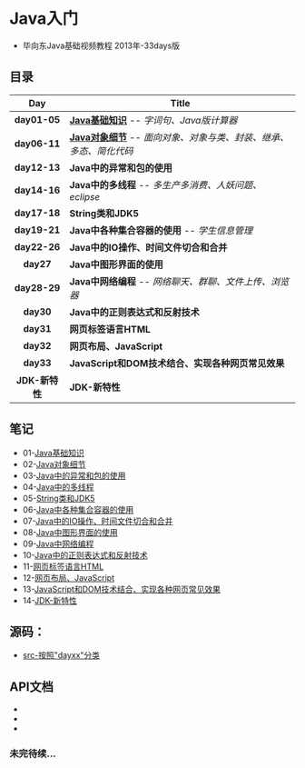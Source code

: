 # Java入门

- 毕向东Java基础视频教程 2013年-33days版

## 目录

| Day | Title |
| :-------------: | ------------- |
| __day01-05__ | __[Java基础知识](https://github.com/anliux/JavaBXD33/blob/master/docs/notes/01.md)__ -- _字词句、Java版计算器_ |
| __day06-11__ | __[Java对象细节](https://github.com/anliux/JavaBXD33/blob/master/docs/notes/02.md)__ -- _面向对象、对象与类、封装、继承、多态、简化代码_ |
| __day12-13__ | __Java中的异常和包的使用__ |
| __day14-16__ | __Java中的多线程__ -- _多生产多消费、人妖问题、eclipse_ |
| __day17-18__ | __String类和JDK5__ |
| __day19-21__ | __Java中各种集合容器的使用__ -- _学生信息管理_ |
| __day22-26__ | __Java中的IO操作、时间文件切合和合并__ |
| __day27__ | __Java中图形界面的使用__ |
| __day28-29__ | __Java中网络编程__ -- _网络聊天、群聊、文件上传、浏览器_ |
| __day30__ | __Java中的正则表达式和反射技术__ |
| __day31__ | __网页标签语言HTML__ |
| __day32__ | __网页布局、JavaScript__ |
| __day33__ | __JavaScript和DOM技术结合、实现各种网页常见效果__ |
| __JDK-新特性__ | __JDK-新特性__ |

## 笔记
- 01-[Java基础知识](https://github.com/anliux/JavaBXD33/blob/master/docs/notes/01.md)
- 02-[Java对象细节](https://github.com/anliux/JavaBXD33/blob/master/docs/notes/02.md)
- 03-[Java中的异常和包的使用]()
- 04-[Java中的多线程]()
- 05-[String类和JDK5]()
- 06-[Java中各种集合容器的使用]()
- 07-[Java中的IO操作、时间文件切合和合并]()
- 08-[Java中图形界面的使用]()
- 09-[Java中网络编程]()
- 10-[Java中的正则表达式和反射技术]()
- 11-[网页标签语言HTML]()
- 12-[网页布局、JavaScript]()
- 13-[JavaScript和DOM技术结合、实现各种网页常见效果]()
- 14-[JDK-新特性]()

## 源码：
- [src-按照"dayxx"分类](https://github.com/anliux/JavaBXD33/tree/master/src)

## API文档
- []()
- []()
- []()

### 未完待续...
